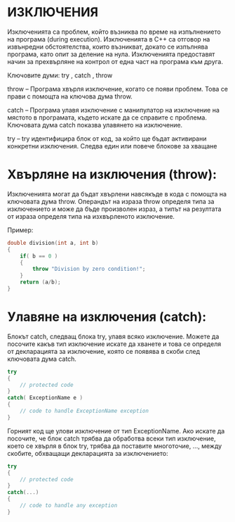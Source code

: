 # ИЗКЛЮЧЕНИЯ

Изключенията са проблем, който възниква по време на изпълнението на програма (during execution). Изключенията в C++ са отговор на извънредни обстоятелства, които възникват, докато се изпълнява програма, като опит за деление на нула.
Изключенията предоставят начин за прехвърляне на контрол от една част на програма към друга.

Ключовите думи: try , catch , throw

throw – Програма хвърля изключение, когато се появи проблем. Това се прави с помощта на ключова дума throw.

catch – Програма улавя изключение с манипулатор на изключение на мястото в програмата, където искате да се справите с проблема. Ключовата дума catch показва улавянето на изключение.

try – try идентифицира блок от код, за който ще бъдат активирани конкретни изключения. Следва един или повече блокове за хващане

# Хвърляне на изключения (throw):

Изключенията могат да бъдат хвърлени навсякъде в кодa с помощта на ключовата дума throw. Операндът на израза throw определя типa за изключението и може да бъде произволен израз, а типът на резултата от израза определя типа на изхвърленото изключение.

Пример:

```c++
double division(int a, int b)
{
    if( b == 0 )
    {
        throw "Division by zero condition!";
    }
    return (a/b);
}
```

# Улавяне на изключения (catch):

Блокът catch, следващ блока try, улавя всяко изключение. Можете да посочите какъв тип изключение искате да хванете и това се определя от декларацията за изключение, която се появява в скоби след ключовата дума catch.

```c++
try
{
    // protected code
}
catch( ExceptionName e )
{
    // code to handle ExceptionName exception
}
```

Горният код ще улови изключение от тип ExceptionName. Ако искате да посочите, че блок catch трябва да обработва всеки тип изключение, което се хвърля в блок try, трябва да поставите многоточие, ..., между скобите, обхващащи декларацията за изключението:

```c++
try
{
    // protected code
}
catch(...)
{
    // code to handle any exception
}
```
